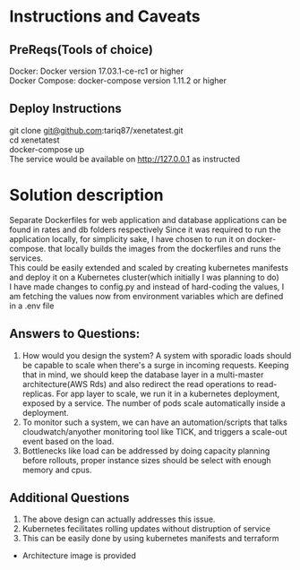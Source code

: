 # Instructions and Caveats
## PreReqs(Tools of choice)
Docker: Docker version 17.03.1-ce-rc1 or higher <br />
Docker Compose: docker-compose version 1.11.2 or higher
## Deploy Instructions
git clone git@github.com:tariq87/xenetatest.git<br />
cd xenetatest<br />
docker-compose up<br />
The service would be available on http://127.0.0.1 as instructed
# Solution description
Separate Dockerfiles for web application and database applications can be found in rates and db folders respectively
Since it was required to run the application locally, for simplicity sake, I have chosen to run it on docker-compose. that locally builds the images from the dockerfiles and runs the services.<br />
This could be easily extended and scaled by creating kubernetes manifests and deploy it on a Kubernetes cluster(which initially I was planning to do)<br />
I have made changes to config.py and instead of hard-coding the values, I am fetching the values now from environment variables which are defined in a .env file<br />

## Answers to Questions:<br />
1) How would you design the system?
A system with sporadic loads should be capable to scale when there's a surge in incoming requests. Keeping that in mind, we should keep the database layer in a multi-master architecture(AWS Rds) and also redirect the read operations to read-replicas. For app layer to scale, we run it in a kubernetes deployment, exposed by a service. The number of pods scale automatically inside a deployment.
2) To monitor such a system, we can have an automation/scripts that talks cloudwatch/anyother monitoring tool like TICK, and triggers a scale-out event based on the load.
3) Bottlenecks like load can be addressed by doing capacity planning before rollouts, proper instance sizes should be select with enough memory and cpus.

## Additional Questions
1) The above design can actually addresses this issue.
2) Kubernetes fecilitates rolling updates without distruption of service
3) This can be easily done by using kubernetes manifests and terraform
- Architecture image is provided
